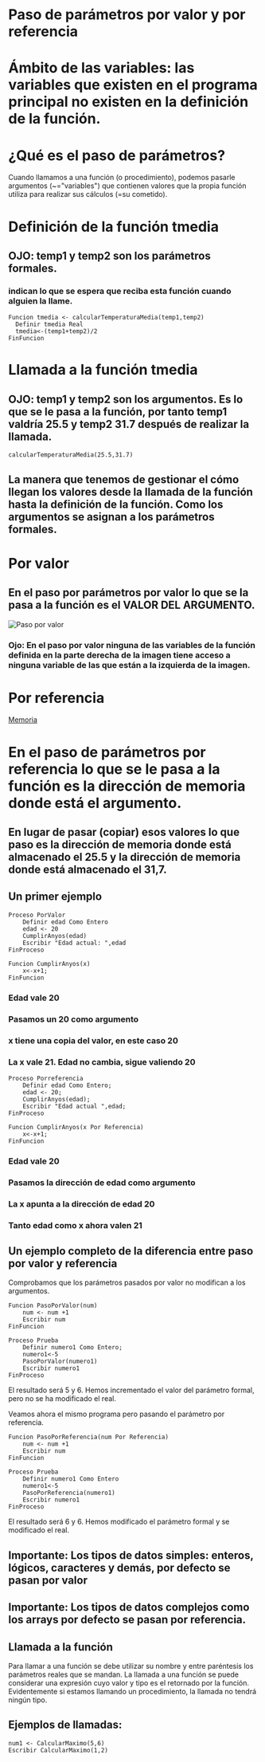 # Paso de parámetros por valor y por referencia

# Ámbito de las variables: las variables que existen en el programa principal no existen en la definición de la función.

# ¿Qué es el paso de parámetros?

Cuando llamamos a una función (o procedimiento), podemos pasarle argumentos (~="variables") que contienen valores que la propia función utiliza para realizar sus cálculos (=su cometido).

# Definición de la función tmedia

## OJO: temp1 y temp2 son los parámetros formales.
### indican lo que se espera que reciba esta función cuando alguien la llame.

    Funcion tmedia <- calcularTemperaturaMedia(temp1,temp2)
	  Definir tmedia Real
	  tmedia<-(temp1+temp2)/2
    FinFuncion
 
# Llamada a la función tmedia

## OJO: temp1 y temp2 son los argumentos. Es lo que se le pasa a la función, por tanto temp1 valdría 25.5 y temp2 31.7 después de realizar la llamada.

    calcularTemperaturaMedia(25.5,31.7)
    
## La manera que tenemos de gestionar el cómo llegan los valores desde la llamada de la función hasta la definición de la función. Como los argumentos se asignan a los parámetros formales.

# Por valor

## En el paso por parámetros por valor lo que se la pasa a la función es el VALOR DEL ARGUMENTO.

![Paso por valor](https://i.imgur.com/p52Mfj2.png)

### Ojo: En el paso por valor ninguna de las variables de la función definida en la parte derecha de la imagen tiene acceso a ninguna variable de las que están a la izquierda de la imagen.

# Por referencia

[Memoria](https://docs.google.com/presentation/d/1KzSXcWUTSumkybbLSoRjAFRlSVSPJyHXyh59A7knBws/edit?usp=sharing)

# En el paso de parámetros por referencia lo que se le pasa a la función es la dirección de memoria donde está el argumento.

## En lugar de pasar (copiar) esos valores lo que paso es la dirección de memoria donde está almacenado el 25.5 y la dirección de memoria donde está almacenado el 31,7.

## Un primer ejemplo

	Proceso PorValor
		Definir edad Como Entero
		edad <- 20
		CumplirAnyos(edad)
		Escribir "Edad actual: ",edad
	FinProceso

	Funcion CumplirAnyos(x)
		x<-x+1;	
	FinFuncion
	
### Edad vale 20
### Pasamos un 20 como argumento
### x tiene una copia del valor, en este caso 20
### La x vale 21. Edad no cambia, sigue valiendo 20

	Proceso Porreferencia
		Definir edad Como Entero;
		edad <- 20;
		CumplirAnyos(edad);
		Escribir "Edad actual ",edad;
	FinProceso

	Funcion CumplirAnyos(x Por Referencia)
		x<-x+1;	
	FinFuncion

### Edad vale 20
### Pasamos la dirección de edad como argumento
### La x apunta a la dirección de edad 20
### Tanto edad como x ahora valen 21
	

## Un ejemplo completo de la diferencia entre paso por valor y referencia

Comprobamos que los parámetros pasados por valor no modifican a los argumentos.

    Funcion PasoPorValor(num)
        num <- num +1
        Escribir num
    FinFuncion    

    Proceso Prueba
        Definir numero1 Como Entero;
        numero1<-5
        PasoPorValor(numero1)
        Escribir numero1
    FinProceso

El resultado será 5 y 6. Hemos incrementado el valor del parámetro formal, pero no se ha modificado el real.

Veamos ahora el mismo programa pero pasando el parámetro por referencia.

    Funcion PasoPorReferencia(num Por Referencia)
        num <- num +1
        Escribir num
    FinFuncion    

    Proceso Prueba
        Definir numero1 Como Entero
        numero1<-5
        PasoPorReferencia(numero1)
        Escribir numero1
    FinProceso

El resultado será 6 y 6. Hemos modificado el parámetro formal y se modificado el real.

## Importante: Los tipos de datos simples: enteros, lógicos, caracteres y demás, por defecto se pasan por valor

## Importante: Los tipos de datos complejos como los arrays por defecto se pasan por referencia.

## Llamada a la función

Para llamar a una función se debe utilizar su nombre y entre paréntesis los parámetros reales que se mandan. La llamada a una función se puede considerar una expresión cuyo valor y tipo es el retornado por la función.
Evidentemente si estamos llamando un procedimiento, la llamada no tendrá ningún tipo.

## Ejemplos de llamadas:

    num1 <- CalcularMaximo(5,6)
    Escribir CalcularMaximo(1,2)

